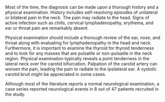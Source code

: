 Most of the time, the diagnosis can be made upon a thorough history and a physical examination. History includes self-resolving episodes of unilateral or bilateral pain in the neck. The pain may radiate to the head. Signs of active infection such as chills, cervical lymphadenopathy, erythema, and ear or throat pain are remarkably absent.

Physical examination should include a thorough review of the ear, nose, and throat along with evaluating for lymphadenopathy in the head and neck. Furthermore, it is important to examine the thyroid for thyroid tenderness and to look for any masses that are pulsatile or non-pulsatile in the neck region. Physical examination typically reveals a point tenderness in the lateral neck over the carotid bifurcation. Palpation of the carotid artery can worsen the pain, leading the pain to radiate to the ipsilateral ear. A systolic carotid bruit might be appreciated in some cases.

Although most of the literature reports a normal neurological examination, a case series reported neurological events in 8 out of 47 patients recruited in the study.